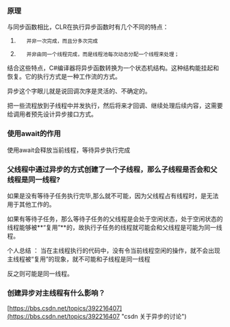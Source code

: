 ### 原理 ###

与同步函数相比，CLR在执行异步函数时有几个不同的特点：

1.        并非一次完成，而且分多次完成

2.        并非由同一个线程完成，而是线程池每次动态分配一个线程来处理；

结合这些特点，C#编译器将异步函数转换为一个状态机结构。这种结构能挂起和恢复。它的执行方式是一种工作流的方式。


异步这个字眼儿就是说回调次序是灵活的、不确定的。

把一些流程放到子线程中并发执行，然后将来才回调、继续处理后续内容，这需要给调用者预先设计异步接口方式。

### 使用await的作用 ###

使用await会释放当前线程，等待异步执行完成

### 父线程中通过异步的方式创建了一个子线程，那么子线程是否会和父线程是同一线程? ###

如果是没有等待子任务执行完毕,那么就不可能，因为父线程占有线程时，是无法用于其他工作的。

如果有等待子任务，那么等待子任务的父线程是会处于空闲状态，处于空闲状态的线程能够被**“复用”**的，故执行子任务的线程就可能会和父线程是可能为同一线程。

个人总结 ： 当在主线程执行的代码中，没有令当前线程空闲的操作，就不会出现主线程被“复用”的现象，就不可能和子线程是同一线程

反之则可能是同一线程。

### 创建异步对主线程有什么影响？ ###

[https://bbs.csdn.net/topics/392216407](https://bbs.csdn.net/topics/392216407 "csdn 关于异步的讨论")